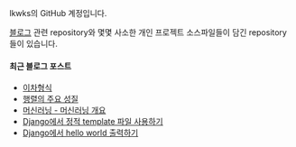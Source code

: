lkwks의 GitHub 계정입니다.

[블로그](https://lkwks.github.io) 관련 repository와 몇몇 사소한 개인 프로젝트 소스파일들이 담긴 repository들이 있습니다.


#### 최근 블로그 포스트
<!-- BLOG-POST-LIST:START -->
- [이차형식](https://lkwks.github.io/%EC%88%98%ED%95%99/2022/01/16/%EC%9D%B4%EC%B0%A8%ED%98%95%EC%8B%9D.html)
- [행렬의 주요 성질](https://lkwks.github.io/%EC%88%98%ED%95%99/2022/01/15/%ED%96%89%EB%A0%AC%EC%9D%98-%EC%A3%BC%EC%9A%94-%EC%84%B1%EC%A7%88.html)
- [머신러닝 - 머신러닝 개요](https://lkwks.github.io/ai/2022/01/11/%EB%A8%B8%EC%8B%A0%EB%9F%AC%EB%8B%9D-%EA%B0%9C%EC%9A%94.html)
- [Django에서 정적 template 파일 사용하기](https://lkwks.github.io/python/2022/01/05/django%EC%97%90%EC%84%9C-%EC%A0%95%EC%A0%81-template-%ED%8C%8C%EC%9D%BC-%EC%82%AC%EC%9A%A9%ED%95%98%EA%B8%B0.html)
- [Django에서 hello world 출력하기](https://lkwks.github.io/python/2022/01/05/django%EC%97%90%EC%84%9C-hello-world-%EC%B6%9C%EB%A0%A5%ED%95%98%EA%B8%B0.html)
<!-- BLOG-POST-LIST:END -->
  
<!--![Top Langs](https://github-readme-stats.vercel.app/api/top-langs/?username=lkwks)-->
